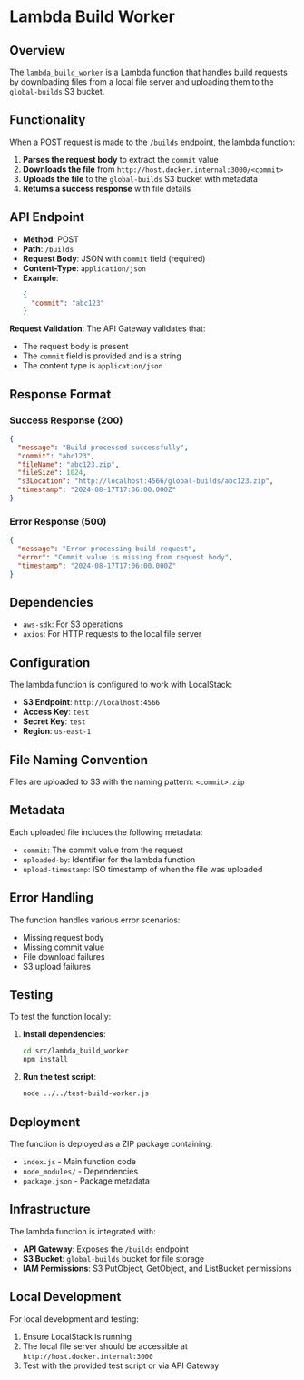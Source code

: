# Lambda Build Worker

## Overview

The `lambda_build_worker` is a Lambda function that handles build requests by downloading files from a local file server and uploading them to the `global-builds` S3 bucket.

## Functionality

When a POST request is made to the `/builds` endpoint, the lambda function:

1. **Parses the request body** to extract the `commit` value
2. **Downloads the file** from `http://host.docker.internal:3000/<commit>`
3. **Uploads the file** to the `global-builds` S3 bucket with metadata
4. **Returns a success response** with file details

## API Endpoint

- **Method**: POST
- **Path**: `/builds`
- **Request Body**: JSON with `commit` field (required)
- **Content-Type**: `application/json`
- **Example**:
  ```json
  {
    "commit": "abc123"
  }
  ```

**Request Validation**: The API Gateway validates that:

- The request body is present
- The `commit` field is provided and is a string
- The content type is `application/json`

## Response Format

### Success Response (200)

```json
{
  "message": "Build processed successfully",
  "commit": "abc123",
  "fileName": "abc123.zip",
  "fileSize": 1024,
  "s3Location": "http://localhost:4566/global-builds/abc123.zip",
  "timestamp": "2024-08-17T17:06:00.000Z"
}
```

### Error Response (500)

```json
{
  "message": "Error processing build request",
  "error": "Commit value is missing from request body",
  "timestamp": "2024-08-17T17:06:00.000Z"
}
```

## Dependencies

- `aws-sdk`: For S3 operations
- `axios`: For HTTP requests to the local file server

## Configuration

The lambda function is configured to work with LocalStack:

- **S3 Endpoint**: `http://localhost:4566`
- **Access Key**: `test`
- **Secret Key**: `test`
- **Region**: `us-east-1`

## File Naming Convention

Files are uploaded to S3 with the naming pattern: `<commit>.zip`

## Metadata

Each uploaded file includes the following metadata:

- `commit`: The commit value from the request
- `uploaded-by`: Identifier for the lambda function
- `upload-timestamp`: ISO timestamp of when the file was uploaded

## Error Handling

The function handles various error scenarios:

- Missing request body
- Missing commit value
- File download failures
- S3 upload failures

## Testing

To test the function locally:

1. **Install dependencies**:

   ```bash
   cd src/lambda_build_worker
   npm install
   ```

2. **Run the test script**:
   ```bash
   node ../../test-build-worker.js
   ```

## Deployment

The function is deployed as a ZIP package containing:

- `index.js` - Main function code
- `node_modules/` - Dependencies
- `package.json` - Package metadata

## Infrastructure

The lambda function is integrated with:

- **API Gateway**: Exposes the `/builds` endpoint
- **S3 Bucket**: `global-builds` bucket for file storage
- **IAM Permissions**: S3 PutObject, GetObject, and ListBucket permissions

## Local Development

For local development and testing:

1. Ensure LocalStack is running
2. The local file server should be accessible at `http://host.docker.internal:3000`
3. Test with the provided test script or via API Gateway
